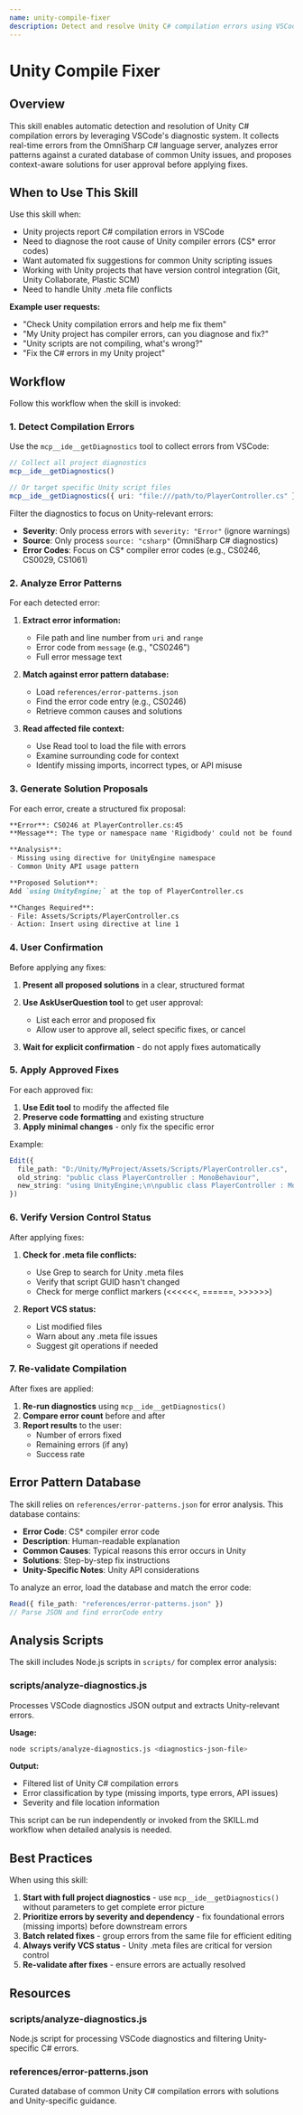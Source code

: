 ```yaml
---
name: unity-compile-fixer
description: Detect and resolve Unity C# compilation errors using VSCode diagnostics. Use this skill when Unity projects have compilation errors that need diagnosis and automated fixes. Analyzes errors from VSCode Language Server, proposes solutions based on error patterns, and handles version control conflicts for Unity projects.
---
```


# Unity Compile Fixer

## Overview

This skill enables automatic detection and resolution of Unity C# compilation errors by leveraging VSCode's diagnostic system. It collects real-time errors from the OmniSharp C# language server, analyzes error patterns against a curated database of common Unity issues, and proposes context-aware solutions for user approval before applying fixes.

## When to Use This Skill

Use this skill when:
- Unity projects report C# compilation errors in VSCode
- Need to diagnose the root cause of Unity compiler errors (CS* error codes)
- Want automated fix suggestions for common Unity scripting issues
- Working with Unity projects that have version control integration (Git, Unity Collaborate, Plastic SCM)
- Need to handle Unity .meta file conflicts

**Example user requests:**
- "Check Unity compilation errors and help me fix them"
- "My Unity project has compiler errors, can you diagnose and fix?"
- "Unity scripts are not compiling, what's wrong?"
- "Fix the C# errors in my Unity project"

## Workflow

Follow this workflow when the skill is invoked:

### 1. Detect Compilation Errors

Use the `mcp__ide__getDiagnostics` tool to collect errors from VSCode:

```typescript
// Collect all project diagnostics
mcp__ide__getDiagnostics()

// Or target specific Unity script files
mcp__ide__getDiagnostics({ uri: "file:///path/to/PlayerController.cs" })
```

Filter the diagnostics to focus on Unity-relevant errors:
- **Severity**: Only process errors with `severity: "Error"` (ignore warnings)
- **Source**: Only process `source: "csharp"` (OmniSharp C# diagnostics)
- **Error Codes**: Focus on CS* compiler error codes (e.g., CS0246, CS0029, CS1061)

### 2. Analyze Error Patterns

For each detected error:

1. **Extract error information:**
   - File path and line number from `uri` and `range`
   - Error code from `message` (e.g., "CS0246")
   - Full error message text

2. **Match against error pattern database:**
   - Load `references/error-patterns.json`
   - Find the error code entry (e.g., CS0246)
   - Retrieve common causes and solutions

3. **Read affected file context:**
   - Use Read tool to load the file with errors
   - Examine surrounding code for context
   - Identify missing imports, incorrect types, or API misuse

### 3. Generate Solution Proposals

For each error, create a structured fix proposal:

```markdown
**Error**: CS0246 at PlayerController.cs:45
**Message**: The type or namespace name 'Rigidbody' could not be found

**Analysis**:
- Missing using directive for UnityEngine namespace
- Common Unity API usage pattern

**Proposed Solution**:
Add `using UnityEngine;` at the top of PlayerController.cs

**Changes Required**:
- File: Assets/Scripts/PlayerController.cs
- Action: Insert using directive at line 1
```

### 4. User Confirmation

Before applying any fixes:

1. **Present all proposed solutions** in a clear, structured format
2. **Use AskUserQuestion tool** to get user approval:
   - List each error and proposed fix
   - Allow user to approve all, select specific fixes, or cancel

3. **Wait for explicit confirmation** - do not apply fixes automatically

### 5. Apply Approved Fixes

For each approved fix:

1. **Use Edit tool** to modify the affected file
2. **Preserve code formatting** and existing structure
3. **Apply minimal changes** - only fix the specific error

Example:
```typescript
Edit({
  file_path: "D:/Unity/MyProject/Assets/Scripts/PlayerController.cs",
  old_string: "public class PlayerController : MonoBehaviour",
  new_string: "using UnityEngine;\n\npublic class PlayerController : MonoBehaviour"
})
```

### 6. Verify Version Control Status

After applying fixes:

1. **Check for .meta file conflicts:**
   - Use Grep to search for Unity .meta files
   - Verify that script GUID hasn't changed
   - Check for merge conflict markers (<<<<<<, ======, >>>>>>)

2. **Report VCS status:**
   - List modified files
   - Warn about any .meta file issues
   - Suggest git operations if needed

### 7. Re-validate Compilation

After fixes are applied:

1. **Re-run diagnostics** using `mcp__ide__getDiagnostics()`
2. **Compare error count** before and after
3. **Report results** to the user:
   - Number of errors fixed
   - Remaining errors (if any)
   - Success rate

## Error Pattern Database

The skill relies on `references/error-patterns.json` for error analysis. This database contains:

- **Error Code**: CS* compiler error code
- **Description**: Human-readable explanation
- **Common Causes**: Typical reasons this error occurs in Unity
- **Solutions**: Step-by-step fix instructions
- **Unity-Specific Notes**: Unity API considerations

To analyze an error, load the database and match the error code:

```typescript
Read({ file_path: "references/error-patterns.json" })
// Parse JSON and find errorCode entry
```

## Analysis Scripts

The skill includes Node.js scripts in `scripts/` for complex error analysis:

### scripts/analyze-diagnostics.js

Processes VSCode diagnostics JSON output and extracts Unity-relevant errors.

**Usage:**
```bash
node scripts/analyze-diagnostics.js <diagnostics-json-file>
```

**Output:**
- Filtered list of Unity C# compilation errors
- Error classification by type (missing imports, type errors, API issues)
- Severity and file location information

This script can be run independently or invoked from the SKILL.md workflow when detailed analysis is needed.

## Best Practices

When using this skill:

1. **Start with full project diagnostics** - use `mcp__ide__getDiagnostics()` without parameters to get complete error picture
2. **Prioritize errors by severity and dependency** - fix foundational errors (missing imports) before downstream errors
3. **Batch related fixes** - group errors from the same file for efficient editing
4. **Always verify VCS status** - Unity .meta files are critical for version control
5. **Re-validate after fixes** - ensure errors are actually resolved

## Resources

### scripts/analyze-diagnostics.js
Node.js script for processing VSCode diagnostics and filtering Unity-specific C# errors.

### references/error-patterns.json
Curated database of common Unity C# compilation errors with solutions and Unity-specific guidance.
